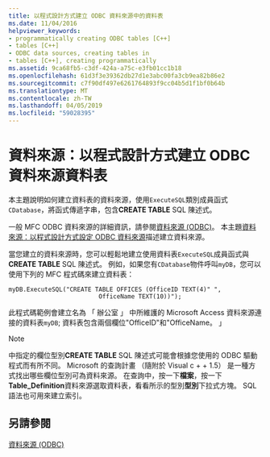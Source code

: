 ```yaml
---
title: 以程式設計方式建立 ODBC 資料來源中的資料表
ms.date: 11/04/2016
helpviewer_keywords:
- programmatically creating ODBC tables [C++]
- tables [C++]
- ODBC data sources, creating tables in
- tables [C++], creating programmatically
ms.assetid: 9ca68fb5-c3df-424a-a75c-e3fb01cc1b18
ms.openlocfilehash: 61d3f3e39362db27d1e3abc00fa3cb9ea82b86e2
ms.sourcegitcommit: c7f90df497e6261764893f9cc04b5d1f1bf0b64b
ms.translationtype: MT
ms.contentlocale: zh-TW
ms.lasthandoff: 04/05/2019
ms.locfileid: "59028395"
---
```

# <a name="data-source-programmatically-creating-a-table-in-an-odbc-data-source"></a>資料來源：以程式設計方式建立 ODBC 資料來源資料表

本主題說明如何建立資料表的資料來源，使用`ExecuteSQL`類別成員函式`CDatabase`，將函式傳遞字串，包含**CREATE TABLE** SQL 陳述式。

一般 MFC ODBC 資料來源的詳細資訊，請參閱[資料來源 (ODBC)](../../data/odbc/data-source-odbc.md)。 本主題[資料來源：以程式設計方式設定 ODBC 資料來源](../../data/odbc/data-source-programmatically-configuring-an-odbc-data-source.md)描述建立資料來源。

當您建立的資料來源時，您可以輕鬆地建立使用資料表`ExecuteSQL`成員函式與**CREATE TABLE** SQL 陳述式。 例如，如果您有`CDatabase`物件呼叫`myDB`，您可以使用下列的 MFC 程式碼來建立資料表：

```
myDB.ExecuteSQL("CREATE TABLE OFFICES (OfficeID TEXT(4)" ",
                         OfficeName TEXT(10))");
```

此程式碼範例會建立名為 「 辦公室 」 中所維護的 Microsoft Access 資料來源連接的資料表`myDB`; 資料表包含兩個欄位"OfficeID"和"OfficeName。 」

> [!NOTE]
>  中指定的欄位型別**CREATE TABLE** SQL 陳述式可能會根據您使用的 ODBC 驅動程式而有所不同。 Microsoft 的查詢計畫 （隨附於 Visual c + + 1.5） 是一種方式找出哪些欄位型別可為資料來源。 在查詢中，按一下**檔案**，按一下**Table_Definition**資料來源選取資料表，看看所示的型別**型別**下拉式方塊。 SQL 語法也可用來建立索引。

## <a name="see-also"></a>另請參閱

[資料來源 (ODBC)](../../data/odbc/data-source-odbc.md)